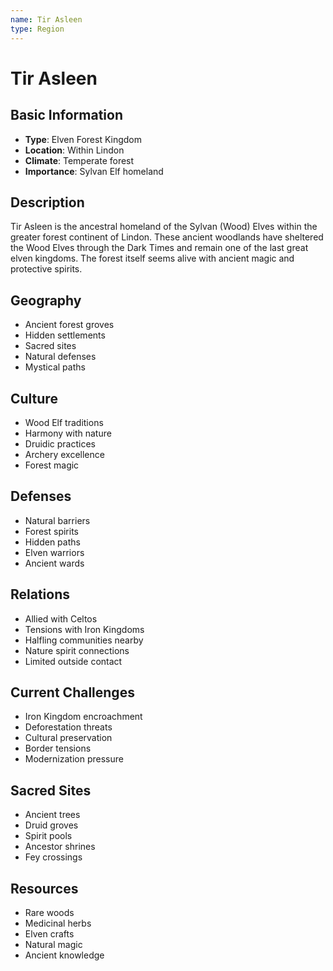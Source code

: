 ```yaml
---
name: Tir Asleen
type: Region
---
```


# Tir Asleen

## Basic Information
- **Type**: Elven Forest Kingdom
- **Location**: Within Lindon
- **Climate**: Temperate forest
- **Importance**: Sylvan Elf homeland

## Description
Tir Asleen is the ancestral homeland of the Sylvan (Wood) Elves within the greater forest continent of Lindon. These ancient woodlands have sheltered the Wood Elves through the Dark Times and remain one of the last great elven kingdoms. The forest itself seems alive with ancient magic and protective spirits.

## Geography
- Ancient forest groves
- Hidden settlements
- Sacred sites
- Natural defenses
- Mystical paths

## Culture
- Wood Elf traditions
- Harmony with nature
- Druidic practices
- Archery excellence
- Forest magic

## Defenses
- Natural barriers
- Forest spirits
- Hidden paths
- Elven warriors
- Ancient wards

## Relations
- Allied with Celtos
- Tensions with Iron Kingdoms
- Halfling communities nearby
- Nature spirit connections
- Limited outside contact

## Current Challenges
- Iron Kingdom encroachment
- Deforestation threats
- Cultural preservation
- Border tensions
- Modernization pressure

## Sacred Sites
- Ancient trees
- Druid groves
- Spirit pools
- Ancestor shrines
- Fey crossings

## Resources
- Rare woods
- Medicinal herbs
- Elven crafts
- Natural magic
- Ancient knowledge